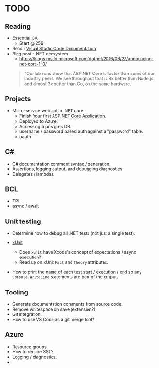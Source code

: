 # TODO

## Reading 

* Essential C#.
    * Start @ 259
* Read : [Visual Studio Code Documentation](https://code.visualstudio.com/Docs)
* Blog post : .NET ecosystem
    * https://blogs.msdn.microsoft.com/dotnet/2016/06/27/announcing-net-core-1-0/
    > "Our lab runs show that ASP.NET Core is faster than some of our industry peers. We see throughput that is 8x better than Node.js and almost 3x better than Go, on the same hardware.

## Projects

* Micro-service web api in .NET core.
    * Finish [Your first ASP.NET Core Application](https://docs.asp.net/en/latest/tutorials/your-first-mac-aspnet.html).
    * Deployed to Azure.
    * Accessing a postgres DB.
    * username / password based auth against a "password" table.
    * oauth

## C#

* C# documentation comment syntax / generation.
* Assertions, logging output, and debugging diagnostics.
* Delegates / lambdas.

## BCL

* TPL
* async / await

## Unit testing

* Determine how to debug all .NET tests (not just a single test).
* [xUnit](https://xunit.github.io/)
    * Does `xUnit` have Xcode's concept of expectations / async execution?
    * Read up on xUnit `Fact` and `Theory` attributes.

* How to print the name of each test start / execution / end so any `Console.WriteLine` statements are part of the output. 

## Tooling

* Generate documentation comments from source code.
* Remove whitespace on save (extension?)
* Git integration.
* How to use VS Code as a git merge tool?

## Azure

* Resource groups.
* How to require SSL?
* Logging / diagnostics.
* 

